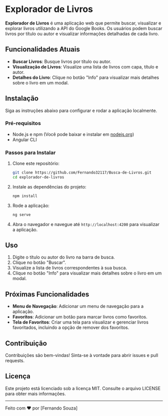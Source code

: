 # Explorador de Livros

**Explorador de Livros** é uma aplicação web que permite buscar, visualizar e explorar livros utilizando a API do Google Books. Os usuários podem buscar livros por título ou autor e visualizar informações detalhadas de cada livro.

## Funcionalidades Atuais

- **Buscar Livros**: Busque livros por título ou autor.
- **Visualização de Livros**: Visualize uma lista de livros com capa, título e autor.
- **Detalhes do Livro**: Clique no botão "Info" para visualizar mais detalhes sobre o livro em um modal.

## Instalação

Siga as instruções abaixo para configurar e rodar a aplicação localmente.

### Pré-requisitos

- Node.js e npm (Você pode baixar e instalar em [nodejs.org](https://nodejs.org/))
- Angular CLI

### Passos para Instalar

1. Clone este repositório:
    ```bash
    git clone https://github.com/Fernando32117/Busca-de-Livros.git
    cd explorador-de-livros
    ```

2. Instale as dependências do projeto:
    ```bash
    npm install
    ```

3. Rode a aplicação:
    ```bash
    ng serve
    ```

4. Abra o navegador e navegue até `http://localhost:4200` para visualizar a aplicação.

## Uso

1. Digite o título ou autor do livro na barra de busca.
2. Clique no botão "Buscar".
3. Visualize a lista de livros correspondentes à sua busca.
4. Clique no botão "Info" para visualizar mais detalhes sobre o livro em um modal.

## Próximas Funcionalidades

- **Menu de Navegação**: Adicionar um menu de navegação para a aplicação.
- **Favoritos**: Adicionar um botão para marcar livros como favoritos.
- **Tela de Favoritos**: Criar uma tela para visualizar e gerenciar livros favoritados, incluindo a opção de remover dos favoritos.

## Contribuição

Contribuições são bem-vindas! Sinta-se à vontade para abrir issues e pull requests.

## Licença

Este projeto está licenciado sob a licença MIT. Consulte o arquivo LICENSE para obter mais informações.

---

Feito com ❤️ por [Fernando Souza]
